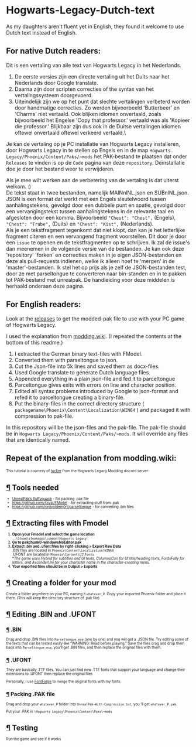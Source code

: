 # Hogwarts-Legacy-Dutch-text
As my daughters aren't fluent yet in English, they found it welcome to use Dutch text instead of English.

## For native Dutch readers:
Dit is een vertaling van alle text van Hogwarts Legacy in het Nederlands. 
1. De eerste versies zijn een directe vertaling uit het Duits naar het Nederlands door Google translate. 
2. Daarna zijn door scripten correcties of the syntax van het vertalingssysteem doorgevoerd. 
3. Uiteindelijk zijn we op het punt dat slechte vertalingen verbeterd worden door handmatige correcties. Zo werden bijvoorbeeld 'Butterbeer' en 'Charms' niet vertaald. Ook blijken idiomen onvertaald, zoals bijvoorbeeld het Engelse 'Copy that professor.' vertaald was als 'Kopieer die professor.' Blijkbaar zijn dus ook in de Duitse vertalingen idiomen oftewel onvertaald oftewel verkeerd vertaald.\

Je kan de vertaling op je PC installatie van Hogwarts Legacy installeren, door Hogwarts Legacy in te stellen op Engels en in de map `Hogwarts Legacy/Phoenix/Content/Paks/~mods` het PAK-bestand te plaatsen dat onder `Releases` te vinden is op de `Code` pagina van deze `repository`. Deïnstallatie doe je door het bestand weer te verwijderen.

Als je mee wilt werken aan de verbetering van de vertaling is dat uiterst welkom. :)\
De tekst staat in twee bestanden, namelijk MAINnlNL.json en SUBnlNL.json. \
JSON is een format dat werkt met een Engels sleutelwoord tussen aanhalingstekens, gevolgd door een dubbele punt en spatie, gevolgd door een vervangingstekst tussen aanhalingstekens in de relevante taal en afgesloten door een komma. Bijvoorbeeld `"Chest": "Chest",` (Engels), `"Chest": "Trube",` (Duits) en `"Chest": "Kist",` (Nederlands).\
Als je een tekstfragment tegenkomt dat niet klopt, dan kan je het letterlijke fragment citeren en een vervangend fragment voorstellen. Dit door je door een `issue` te openen en de tekstfragmenten op te schrijven. Ik zal de issue's dan meenemen in de volgende versie van de bestanden.
Je kan ook deze 'repository' 'forken' en correcties maken in je eigen JSON-bestanden en deze als pull-requests indienen, welke ik alleen hoef te 'mergen' in de 'master'-bestanden. Ik stel het op prijs als je zelf de JSON-bestanden test, door ze met parseltongue te converteren naar bin-standen en in te pakken tot PAK-bestand met unrealpak. De handleiding voor deze middelen is herhaald onderaan deze pagina.

## For English readers:
Look at the [releases](https://github.com/Markismus/Hogwarts-Legacy-Dutch-text/releases) to get the modded-pak file to use with your PC game of Hogwarts Legacy.

I used the explanation from [modding.wiki](https://modding.wiki/en/hogwartslegacy/developers/localisation).
(I repeated the contents at the bottom of this readme.)



1. I extracted the German binary text-files with FModel.
2. Converted them with parseltongue to json.
3. Cut the Json-file into 5k lines and saved them as docx-files.
4. Used Google translate to generate Dutch language files.
5. Appended everything in a plain json-file and fed it to parceltongue
6. Parceltongue gives exits with errors on line and character position.
7. Edited all syntax problems introduced by Google to json-format and refed it to parceltongue creating a binary-file.
8. Put the binary-files in the correct directory structure ( `packagename\Phoenix\Content\Localization\WIN64` ) and packaged it with compression to pak-file.

In this repository will be the json-files and the pak-file.
The pak-file should be in `Hogwarts Legacy/Phoenix/Content/Paks/~mods`. It will override any files that are identically named.


## Repeat of the explanation from modding.wiki:
<small>
<div style="font-size: smaller;"><p>This tutorial is courtesy of <a href="https://hamstersquad.github.io/" class="is-external-link">tucker</a> from the Hogwarts Legacy Modding discord server.</p> <h1 id="tools-needed" class="toc-header"><a href="#tools-needed" class="toc-anchor">¶</a> Tools needed</h1> <ul><li><a href="https://www.fluffyquack.com/tools/unrealpak.rar" class="is-external-link">UnrealPak’s fluffyquack</a> - for packing .pak file</li> <li><a href="https://github.com/4sval/FModel" class="is-external-link">https://github.com/4sval/FModel</a> - for extracting stuff from .pak</li> <li><a href="https://github.com/lordvoldem0rt/parseltongue" class="is-external-link">https://github.com/lordvoldem0rt/parseltongue</a> - for converting .bin files</li></ul> <h1 id="extracting-files-with-fmodel" class="toc-header"><a href="#extracting-files-with-fmodel" class="toc-anchor">¶</a> Extracting files with Fmodel</h1> <ol><li><strong>Open your Fmodel and select the game location</strong><br> <code>..\Steam\steamapps\common\Hogwarts Legacy</code></li> <li><strong>Go to pakchunk0-windowsNoEditor.pak</strong></li> <li><strong>Extract .bin and .ufont files by right-clicking &gt; Export Raw Data</strong><br>
.BIN files are located in <code>Phoenix\Content\Localization\WIN64</code><br>
.UFONT are located in <code>Phoenix\Content\UI\Fonts</code><br>
*<em>The game uses Hybrid for subtitles and UI texts, ColumnaCon for UI title/heading texts, FordsFolly for letters, and AscenderUni for your character name in the character-creating menu.</em></li> <li><strong>Your exported files should be in Output &gt; Exports</strong></li></ol> <h1 id="creating-a-folder-for-your-mod" class="toc-header"><a href="#creating-a-folder-for-your-mod" class="toc-anchor">¶</a> Creating a folder for your mod</h1> <p>Create a folder anywhere on your PC, naming it <code>whatever_P</code>. Copy your exported Phoenix folder and place it there. (This will keep the directory structure of .pak file)</p> <h1 id="editing-bin-and-ufont" class="toc-header"><a href="#editing-bin-and-ufont" class="toc-anchor">¶</a> Editing .BIN and .UFONT</h1> <h2 id="bin" class="toc-header"><a href="#bin" class="toc-anchor">¶</a> .BIN</h2> <p>Drag and drop .BIN files into <code>Parseltongue.exe</code> (one by one) and you will get a .JSON file. Try editing some of the texts that can be tested easily like “WARNING: Read before playing.” Save the files drag and drop them back into <code>Parseltongue.exe</code>, you’ll get .BIN files, and then replace the original files with them.</p> <h2 id="ufont" class="toc-header"><a href="#ufont" class="toc-anchor">¶</a> .UFONT</h2> <p>They are basically .TTF files. You can just find new .TTF fonts that support your language and change their extensions to .UFONT then replace the original files</p> <p>Personally, I use <a href="https://fontforge.org/en-US/" class="is-external-link">FontForge</a> to merge the original fonts with my fonts.</p> <h2 id="packing-pak-file" class="toc-header"><a href="#packing-pak-file" class="toc-anchor">¶</a> Packing .PAK file</h2> <p>Drag and drop your <code>whatever_P</code> folder into <code>UnrealPak-With-Compression.bat</code>, you ‘ll get <code>whatever_P.pak</code>.</p> <p>Put your .PAK in <code>\Hogwarts Legacy\Phoenix\Content\Paks\~mods</code></p> <h1 id="testing" class="toc-header"><a href="#testing" class="toc-anchor">¶</a> Testing</h1> <p>Run the game and see if it works</p></div>
</small>
